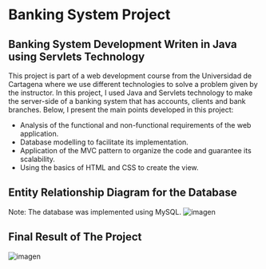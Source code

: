 # Banking System Project

## Banking System Development Writen in Java using Servlets Technology
This project is part of a web development course from the Universidad de Cartagena where we use different technologies to solve a problem given by the instructor. In this project, I used Java and Servlets technology to make the server-side of a banking system that has accounts, clients and bank branches. Below, I present the main points developed in this project: 

* Analysis of the functional and non-functional requirements of the web application.
* Database modelling to facilitate its implementation. 
* Application of the MVC pattern to organize the code and guarantee its scalability.
* Using the basics of HTML and CSS to create the view.

## Entity Relationship Diagram for the Database
Note: The database was implemented using MySQL.
![imagen](https://github.com/ronaldborja/backendbancojava/assets/75533154/20dcc25e-821f-4771-95a8-88a5d3789cc1)

## Final Result of The Project
![imagen](https://github.com/ronaldborja/backendbancojava/assets/75533154/50d2d3ea-fe7b-4fbe-af40-a96e30f5db2c)


